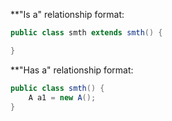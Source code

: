 **"Is a" relationship format:
```java
public class smth extends smth() {

}
```

**"Has a" relationship format:
```java
public class smth() {
    A a1 = new A();
}
```